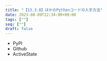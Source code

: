 ```yaml
---
title: "【13.3.8】ほかのPythonコードの入手方法"
date: 2023-08-09T22:34:00+09:00
tags: [""]
seq: [""]
draft: false
---
```


- PyPI
- Github
- ActiveState